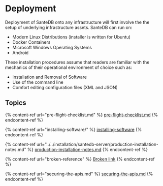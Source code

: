 # Deployment

Deployment of SanteDB onto any infrastructure will first involve the the setup of underlying infrastructure assets. SanteDB can run on:

* Modern Linux Distributions (installer is written for Ubuntu)
* Docker Containers
* Microsoft Windows Operating Systems
* Android

These installation procedures assume that readers are familiar with the mechanics of their operational environment of choice such as:

* Installation and Removal of Software
* Use of the command line
* Comfort editing configuration files (XML and JSON)

## Topics

{% content-ref url="pre-flight-checklist.md" %}
[pre-flight-checklist.md](pre-flight-checklist.md)
{% endcontent-ref %}

{% content-ref url="installing-software/" %}
[installing-software](installing-software/)
{% endcontent-ref %}

{% content-ref url="../../installation/santedb-server/production-installation-notes.md" %}
[production-installation-notes.md](../../installation/santedb-server/production-installation-notes.md)
{% endcontent-ref %}

{% content-ref url="broken-reference" %}
[Broken link](broken-reference)
{% endcontent-ref %}

{% content-ref url="securing-the-apis.md" %}
[securing-the-apis.md](securing-the-apis.md)
{% endcontent-ref %}

